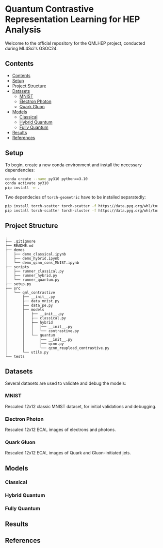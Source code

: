 # Quantum Contrastive Representation Learning for HEP Analysis

Welcome to the official repository for the QMLHEP project, conducted during ML4Sci's GSOC24. 

## Contents

- [Contents](#contents)
- [Setup](#setup)
- [Project Structure](#project-structure)
- [Datasets](#datasets)
  - [MNIST](#mnist)
  - [Electron Photon](#electron-photon)
  - [Quark Gluon](#quark-gluon)
- [Models](#models)
  - [Classical](#classical)
  - [Hybrid Quantum](#hybrid-quantum)
  - [Fully Quantum](#fully-quantum)
- [Results](#results)
- [References](#references)

## Setup

To begin, create a new conda environment and install the necessary dependencies:

```bash
conda create --name py310 python==3.10
conda activate py310 
pip install -e .

```

Two dependecies of `torch-geometric` have to be installed separatedly:
```bash
pip install torch-scatter torch-scatter -f https://data.pyg.org/whl/torch-2.4.0+12.1.html
pip install torch-scatter torch-cluster -f https://data.pyg.org/whl/torch-2.4.0+12.1.html
```

## Project Structure

```
.
├── .gitignore
├── README.md
├── demos
│   ├── demo_classical.ipynb
│   ├── demo_hybrid.ipynb
│   └── demo_qcnn_cons_MNIST.ipynb
├── scripts
│   ├── runner_classical.py
│   ├── runner_hybrid.py
│   └── runner_quantum.py
├── setup.py
├── src
│   └── qml_contrastive
│       ├── __init__.py
│       ├── data_mnist.py
│       ├── data_pe.py
│       ├── models
│       │   ├── __init__.py
│       │   ├── classical.py
│       │   ├── hybrid
│       │   │   ├── __init__.py
│       │   │   └── contrastive.py
│       │   └── quantum
│       │       ├── __init__.py
│       │       ├── qcnn.py
│       │       └── qcnn_reupload_contrastive.py
│       └── utils.py
└── tests
```

## Datasets

Several datasets are used to validate and debug the models:

### MNIST

Rescaled 12x12 classic MNIST dataset, for initial validations and debugging.

### Electron Photon 

Rescaled 12x12 ECAL images of electrons and photons.

### Quark Gluon

Rescaled 12x12 ECAL images of Quark and Gluon-initiated jets. 

## Models

### Classical

### Hybrid Quantum

### Fully Quantum

## Results


## References

